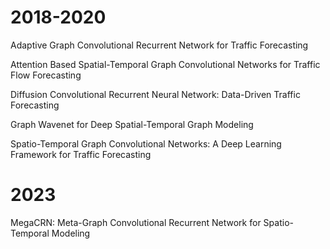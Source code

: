 # 2018-2020

Adaptive Graph Convolutional Recurrent Network for Traffic Forecasting

Attention Based Spatial-Temporal Graph Convolutional Networks for Traffic Flow Forecasting

Diffusion Convolutional Recurrent Neural Network: Data-Driven Traffic Forecasting

Graph Wavenet for Deep Spatial-Temporal Graph Modeling

Spatio-Temporal Graph Convolutional Networks: A Deep Learning Framework for Traffic Forecasting

# 2023

MegaCRN: Meta-Graph Convolutional Recurrent Network for Spatio-Temporal Modeling
